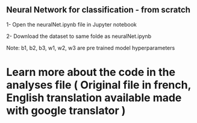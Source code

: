 ## Neural Network for classification - from scratch

1- Open the neuralNet.ipynb file in Jupyter notebook

2- Download the dataset to same folde as neuralNet.ipynb


Note: b1, b2, b3, w1, w2, w3 are pre trained model hyperparameters

# Learn more about the code in the analyses file ( Original file in french, English translation available made with google translator )
